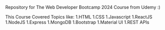 Repository for The Web Developer Bootcamp 2024 Course from Udemy :)

This Course Covered Topics like:
1.HTML
1.CSS
1.Javascript
1.ReactJS
1.NodeJS
1.Express
1.MongoDB
1.Bootstrap
1.Material UI
1.REST APIs
